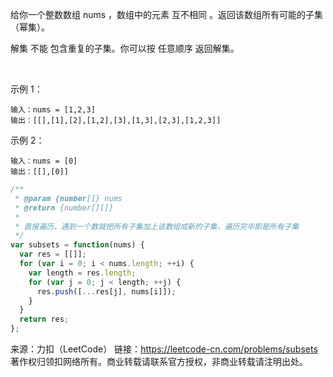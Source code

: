 给你一个整数数组 nums ，数组中的元素 互不相同 。返回该数组所有可能的子集（幂集）。

解集 不能 包含重复的子集。你可以按 任意顺序 返回解集。

 

示例 1：
```
输入：nums = [1,2,3]
输出：[[],[1],[2],[1,2],[3],[1,3],[2,3],[1,2,3]]
```
示例 2：
```
输入：nums = [0]
输出：[[],[0]]
```

```js
/**
 * @param {number[]} nums
 * @return {number[][]}
 * 
 * 直接遍历，遇到一个数就把所有子集加上该数组成新的子集，遍历完毕即是所有子集
 */
var subsets = function(nums) {
  var res = [[]];
  for (var i = 0; i < nums.length; ++i) {
    var length = res.length;
    for (var j = 0; j < length; ++j) {
      res.push([...res[j], nums[i]]);
    }
  }
  return res;
};
```

来源：力扣（LeetCode）
链接：https://leetcode-cn.com/problems/subsets
著作权归领扣网络所有。商业转载请联系官方授权，非商业转载请注明出处。
